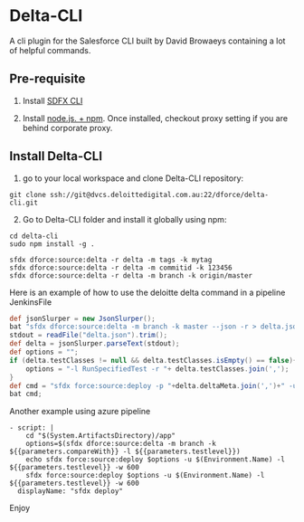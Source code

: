 # Delta-CLI

A cli plugin for the Salesforce CLI built by David Browaeys containing a lot of helpful commands. 

## Pre-requisite
1. Install [SDFX CLI](https://developer.salesforce.com/tools/sfdxcli) 

2. Install [node.js. + npm](https://nodejs.org/en/). 
Once installed, checkout proxy setting if you are behind corporate proxy.

## Install Delta-CLI

1. go to your local workspace and clone Delta-CLI repository:

  ```shell
  git clone ssh://git@dvcs.deloittedigital.com.au:22/dforce/delta-cli.git
  ``` 


2. Go to Delta-CLI folder and install it globally using npm: 

  ```shell
  cd delta-cli
  sudo npm install -g .
  ```

  ```shell
  sfdx dforce:source:delta -r delta -m tags -k mytag
  sfdx dforce:source:delta -r delta -m commitid -k 123456
  sfdx dforce:source:delta -r delta -m branch -k origin/master
  ```
Here is an example of how to use the deloitte delta command in a pipeline JenkinsFile
  ```groovy
  def jsonSlurper = new JsonSlurper();
  bat "sfdx dforce:source:delta -m branch -k master --json -r > delta.json";
  stdout = readFile("delta.json").trim();
  def delta = jsonSlurper.parseText(stdout);
  def options = "";
  if (delta.testClasses != null && delta.testClasses.isEmpty() == false){
      options = "-l RunSpecifiedTest -r "+ delta.testClasses.join(',');
  }
  def cmd = "sfdx force:source:deploy -p "+delta.deltaMeta.join(',')+" -u prod -w 600 "+options;
  bat cmd;
  ```

Another example using azure pipeline 
```
- script: |
    cd "$(System.ArtifactsDirectory)/app"
    options=$(sfdx dforce:source:delta -m branch -k ${{parameters.compareWith}} -l ${{parameters.testlevel}})
    echo sfdx force:source:deploy $options -u $(Environment.Name) -l ${{parameters.testlevel}} -w 600
    sfdx force:source:deploy $options -u $(Environment.Name) -l ${{parameters.testlevel}} -w 600
  displayName: "sfdx deploy"
```

Enjoy
